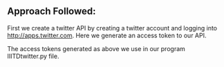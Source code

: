 Approach Followed:
--------------------

First we create a twitter API by creating a twitter account and logging into http://apps.twitter.com. Here we generate an access token to our API.

The access tokens generated as above we use in our program IIITDtwitter.py file.
